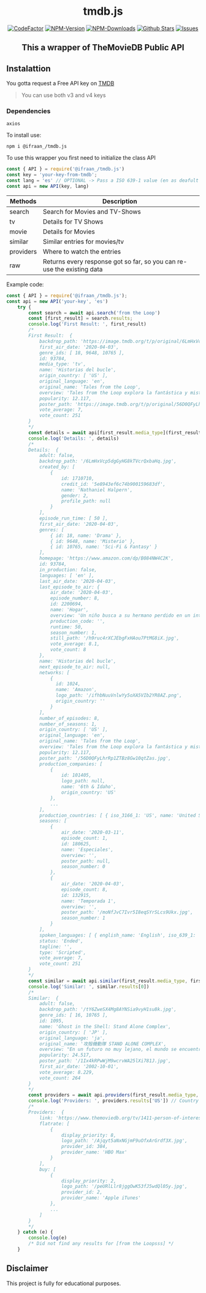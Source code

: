 <div align="center">
    <h1>tmdb.js</h1>
   <a href="https://www.codefactor.io/repository/github/ifraan/tmdb.js"><img src="https://www.codefactor.io/repository/github/ifraan/tmdb.js/badge" alt="CodeFactor"/></a>
   <a href="https://www.npmjs.com/package/@ifraan_/tmdb.js"><img src="https://badgen.net/npm/v/@ifraan_/tmdb.js?color=blue" alt="NPM-Version"/></a>
   <a href="https://www.npmjs.com/package/@ifraan_/tmdb.js"><img src="https://badgen.net/npm/dt/@ifraan_/tmdb.js?color=blue" alt="NPM-Downloads"/></a>
   <a href="https://github.com/iFraan/tmdb.js"><img src="https://badgen.net/github/stars/iFraan/tmdb.js?color=yellow" alt="Github Stars"/></a>
   <a href="https://github.com/iFraan/tmdb.js/issues"><img src="https://badgen.net/github/issues/iFraan/tmdb.js?color=green" alt="Issues"/></a>
   <h2>This a wrapper of TheMovieDB Public API</h2>
</div>

## Instalattion
You gotta request a Free API key on [TMDB](https://developers.themoviedb.org/3/getting-started/introduction)

> You can use both v3 and v4 keys
### Dependencies
``
axios
``

To install use:
```shell
npm i @ifraan_/tmdb.js
```
To use this wrapper you first need to initialize the class API
```js
const { API } = require('@ifraan_/tmdb.js')
const key = 'your-key-from-tmdb';
const lang = 'es' // OPTIONAL -> Pass a ISO 639-1 value (en as deafult value)
const api = new API(key, lang)
```

| Methods   | Description                                                            |
| --------- | ---------------------------------------------------------------------- |
| search    | Search for Movies and TV-Shows                                         |
| tv        | Details for TV Shows                                                   |
| movie     | Details for Movies                                                     |
| similar   | Similar entries for movies/tv                                          |
| providers | Where to watch the entries                                             |
| raw       | Returns every response got so far, so you can re-use the existing data |

Example code:
```js
const { API } = require('@ifraan_/tmdb.js');
const api = new API('your-key', 'es')
    try {
        const search = await api.search('from the Loop')
        const [first_result] = search.results;
        console.log('First Result: ', first_result)
        /*
        First Result:  {
            backdrop_path: 'https://image.tmdb.org/t/p/original/6LmHxVcp5dgGyHG8kTVcrQxbaHq.jpg',
            first_air_date: '2020-04-03',
            genre_ids: [ 18, 9648, 10765 ],
            id: 93784,
            media_type: 'tv',
            name: 'Historias del bucle',
            origin_country: [ 'US' ],
            original_language: 'en',
            original_name: 'Tales from the Loop',
            overview: 'Tales from the Loop explora la fantástica y misteriosa ciudad y las personas que viven por encima de ‘The Loop’, una máquina construida para desbloquear y explorar los misterios del universo, haciendo posible cosas que anteriormente solo estaban relegadas a la ciencia ficción. Basada en la obra de Simon Stålenhag.',
            popularity: 12.117,
            poster_path: 'https://image.tmdb.org/t/p/original/56D0QFyLhrRp1ZTBz8Gw10qtZas.jpg',
            vote_average: 7,
            vote_count: 251
        }
        */
        const details = await api[first_result.media_type](first_result.id)
        console.log('Details: ', details)
        /* 
        Details:  {
            adult: false,
            backdrop_path: '/6LmHxVcp5dgGyHG8kTVcrQxbaHq.jpg',
            created_by: [
                {
                    id: 1710710,
                    credit_id: '5e8943ef6c74b900159683df',
                    name: 'Nathaniel Halpern',
                    gender: 2,
                    profile_path: null
                }
            ],
            episode_run_time: [ 50 ],
            first_air_date: '2020-04-03',
            genres: [
                { id: 18, name: 'Drama' },
                { id: 9648, name: 'Misterio' },
                { id: 10765, name: 'Sci-Fi & Fantasy' }
            ],
            homepage: 'https://www.amazon.com/dp/B084NW4C2K',
            id: 93784,
            in_production: false,
            languages: [ 'en' ],
            last_air_date: '2020-04-03',
            last_episode_to_air: {
                air_date: '2020-04-03',
                episode_number: 8,
                id: 2200694,
                name: 'Hogar',
                overview: 'Un niño busca a su hermano perdido en un intento por recuperar             pasado.',
                production_code: '',
                runtime: 50,
                season_number: 1,
                still_path: '/h9ruc4rXCJEbgFxHAou7PtMG8iX.jpg',
                vote_average: 8.1,
                vote_count: 8
            },
            name: 'Historias del bucle',
            next_episode_to_air: null,
            networks: [
                {
                  id: 1024,
                  name: 'Amazon',
                  logo_path: '/ifhbNuuVnlwYy5oXA5VIb2YR8AZ.png',
                  origin_country: ''
                }
            ],
            number_of_episodes: 8,
            number_of_seasons: 1,
            origin_country: [ 'US' ],
            original_language: 'en',
            original_name: 'Tales from the Loop',
            overview: 'Tales from the Loop explora la fantástica y misteriosa ciudad y personas que viven por encima de ‘The Loop’, una máquina construida para desbloquear y explorar los     misterios del universo, haciendo posible cosas anteriormente solo estaban relegadas a la ciencia ficción. Basada en la obra de Simon Stålenhag.',
            popularity: 12.117,
            poster_path: '/56D0QFyLhrRp1ZTBz8Gw10qtZas.jpg',
            production_companies: [
                {
                    id: 101405,
                    logo_path: null,
                    name: '6th & Idaho',
                    origin_country: 'US'
                },
                ...
            ],
            production_countries: [ { iso_3166_1: 'US', name: 'United States of America' } ],
            seasons: [
                {
                    air_date: '2020-03-11',
                    episode_count: 1,
                    id: 180625,
                    name: 'Especiales',
                    overview: '',
                    poster_path: null,
                    season_number: 0
                },
                {
                    air_date: '2020-04-03',
                    episode_count: 8,
                    id: 132915,
                    name: 'Temporada 1',
                    overview: '',
                    poster_path: '/moNfJvC7Ivr5I8eqSYrSLcs9Ukx.jpg',
                    season_number: 1
                }
            ],
            spoken_languages: [ { english_name: 'English', iso_639_1: 'en', name: 'English' } ],
            status: 'Ended',
            tagline: '',
            type: 'Scripted',
            vote_average: 7,
            vote_count: 251
        }
        */
        const similar = await api.similar(first_result.media_type, first_result.id)
        console.log('Similar: ', similar.results[0])
        /* 
        Similar:  {
            adult: false,
            backdrop_path: '/tY6ZweSX4Mg8AYNSia9vyH1su8k.jpg',
            genre_ids: [ 16, 10765 ],
            id: 1095,
            name: 'Ghost in the Shell: Stand Alone Complex',
            origin_country: [ 'JP' ],
            original_language: 'ja',
            original_name: '攻殻機動隊 STAND ALONE COMPLEX',
            overview: "En un futuro no muy lejano, el mundo se encuentra totalmente computerizado. Seres humanos con interfaces y cerebros artificiales se funden con máquinas alcanzando un nuevo nivel de existencia entre el mundo            físico y la red digital. Para combatir los crímenes relacionados con las nuevas tecnologías ha sido creada una fuerza de choque antiterrorista con individuos 'mejorados' capaces de perseguir toda clase de criminales tanto            en el mundo real como en el virtual. La Teniente cyborg Motoko Kusanagi y sus compañeros de la Sección 9 deben resolver una delicada crisis de rehenes, detener un tanque de asalto de última generación fuera de control y            determinar la causa de los misteriosos suicidios de una serie de robots obsoletos. Todo ello antes de afrontar el desafío sin precedentes del esquivo pirata informático conocido como el 'Hombre que ríe'.",
            popularity: 24.517,
            poster_path: '/1Ix4kRPwWjM9wcrvWA25lXi781J.jpg',
            first_air_date: '2002-10-01',
            vote_average: 8.229,
            vote_count: 264
        }
        */
        const providers = await api.providers(first_result.media_type, first_result.id)
        console.log('Providers: ', providers.results['US']) // Country Code
        /* 
        Providers:  {
            link: 'https://www.themoviedb.org/tv/1411-person-of-interest/watch?locale=US',
            flatrate: [
                {
                    display_priority: 8,
                    logo_path: '/Ajqyt5aNxNGjmF9uOfxArGrdf3X.jpg',
                    provider_id: 384,
                    provider_name: 'HBO Max'
                }
            ],
            buy: [
                {
                    display_priority: 2,
                    logo_path: '/peURlLlr8jggOwK53fJ5wdQl05y.jpg',
                    provider_id: 2,
                    provider_name: 'Apple iTunes'
                },
                ...
            ]
        }
        */
    } catch (e) {
        console.log(e) 
        /* Did not find any results for [from the Loopsss] */
    }
```


## Disclaimer
This project is fully for educational purposes.